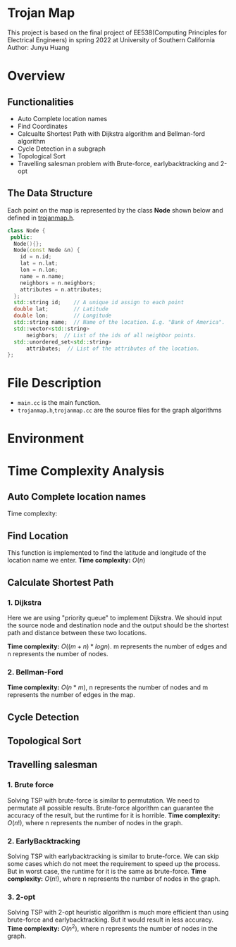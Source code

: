 # Trojan Map
This project is based on the final project of EE538(Computing Principles for Electrical Engineers) in spring 2022 at University of Southern California
Author: Junyu Huang

# Overview
## Functionalities
- Auto Complete location names
- Find Coordinates
- Calcualte Shortest Path with Dijkstra algorithm and Bellman-ford algorithm
- Cycle Detection in a subgraph
- Topological Sort
- Travelling salesman problem with Brute-force, earlybacktracking and 2-opt

## The Data Structure

Each point on the map is represented by the class **Node** shown below and defined in [trojanmap.h](src/lib/trojanmap.h).

```cpp
class Node {
 public:
  Node(){};
  Node(const Node &n) {
    id = n.id;
    lat = n.lat;
    lon = n.lon;
    name = n.name;
    neighbors = n.neighbors;
    attributes = n.attributes;
  };
  std::string id;    // A unique id assign to each point
  double lat;        // Latitude
  double lon;        // Longitude
  std::string name;  // Name of the location. E.g. "Bank of America".
  std::vector<std::string>
      neighbors;  // List of the ids of all neighbor points.
  std::unordered_set<std::string>
      attributes;  // List of the attributes of the location.
};
```

# File Description
- ```main.cc``` is the main function.
- ```trojanmap.h```,```trojanmap.cc``` are the source files for the graph algorithms

# Environment


# Time Complexity Analysis
## Auto Complete location names
Time complexity: 

## Find Location
This function is implemented to find the latitude and longitude of the location name we enter.
**Time complexity:** $O(n)$

## Calculate Shortest Path
### 1. Dijkstra
Here we are using "priority queue" to implement Dijkstra. We should input the source node and destination node and the output should be the shortest path and distance between these two locations.

**Time complexity:** $O((m+n)*logn)$. m represents the number of edges and n represents the number of nodes.

### 2. Bellman-Ford

**Time complexity:** $O(n*m)$, n represents the number of nodes and m represents the number of edges in the map.

## Cycle Detection

## Topological Sort

## Travelling salesman

### 1. Brute force
Solving TSP with brute-force is similar to permutation. We need to permutate all possible results. Brute-force algorithm can guarantee the accuracy of the result, but the runtime for it is horrible.
**Time complexity:**  $O(n!)$, where n represents the number of nodes in the graph.
### 2. EarlyBacktracking
Solving TSP with earlybacktracking is similar to brute-force. We can skip some cases which do not meet the requirement to speed up the process. But in worst case, the runtime for it is the same as brute-force.
**Time complexity:**  $O(n!)$, where n represents the number of nodes in the graph.
### 3. 2-opt
Solving TSP with 2-opt heuristic algorithm is much more efficient than using brute-force and earlybacktracking. But it would result in less accuracy.
**Time complexity:**  $O(n^2)$, where n represents the number of nodes in the graph.
